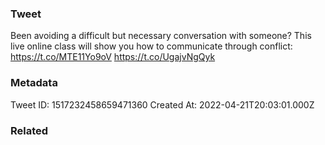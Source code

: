 ### Tweet
Been avoiding a difficult but necessary conversation with someone? This live online class will show you how to communicate through conflict: https://t.co/MTE11Yo9oV https://t.co/UgajvNgQyk

### Metadata
Tweet ID: 1517232458659471360
Created At: 2022-04-21T20:03:01.000Z

### Related

